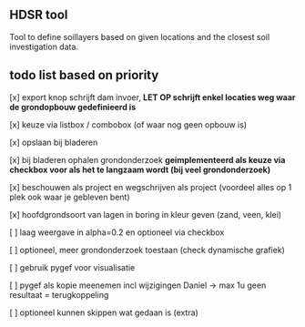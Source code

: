 ## HDSR tool

Tool to define soillayers based on given locations and the closest soil investigation data.

## todo list based on priority

[x] export knop schrijft dam invoer, **LET OP schrijft enkel locaties weg waar de grondopbouw gedefinieerd is**

[x] keuze via listbox / combobox (of waar nog geen opbouw is)

[x] opslaan bij bladeren

[x] bij bladeren ophalen grondonderzoek **geimplementeerd als keuze via checkbox voor als het te langzaam wordt (bij veel grondonderzoek)**

[x] beschouwen als project en wegschrijven als project (voordeel alles op 1 plek ook waar je gebleven bent)

[x] hoofdgrondsoort van lagen in boring in kleur geven (zand, veen, klei)

[ ] laag weergave in alpha=0.2 en optioneel via checkbox

[ ] optioneel, meer grondonderzoek toestaan (check dynamische grafiek)

[ ] gebruik pygef voor visualisatie

[ ] pygef als kopie meenemen incl wijzigingen Daniel -> max 1u geen resultaat = terugkoppeling

[ ] optioneel kunnen skippen wat gedaan is (extra)
